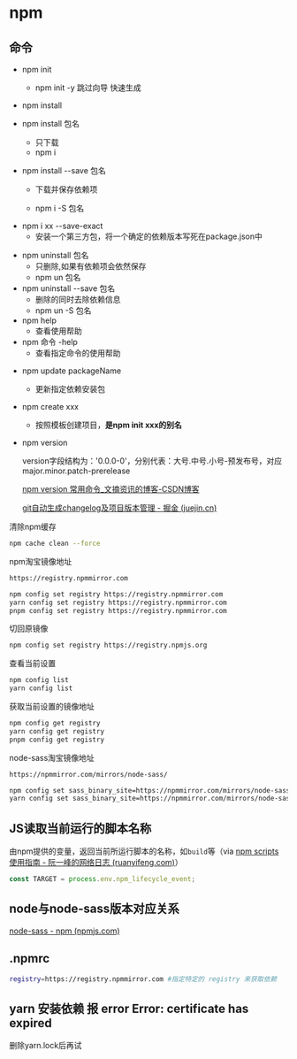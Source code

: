 # npm

## 命令

- npm init
  - npm init -y 跳过向导 快速生成
- npm install
- npm install 包名

  - 只下载
  - npm i
- npm install --save 包名

  - 下载并保存依赖项

  - npm i -S 包名

+ npm  i xx  --save-exact
  + 安装一个第三方包，将一个确定的依赖版本写死在package.json中

- npm uninstall 包名
  - 只删除,如果有依赖项会依然保存
  - npm un 包名
- npm uninstall --save 包名
  -	删除的同时去除依赖信息
  -	npm un -S 包名
- npm help
  -	查看使用帮助
- npm 命令 -help
  + 查看指定命令的使用帮助

+ npm update packageName
  + 更新指定依赖安装包

+ npm create xxx
  +  按照模板创建项目，**是npm init xxx的别名**

+ npm version 

  version字段结构为：'0.0.0-0'，分别代表：大号.中号.小号-预发布号，对应major.minor.patch-prerelease

  [npm version 常用命令_文摘资讯的博客-CSDN博客](https://blog.csdn.net/gtLBTNq9mr3/article/details/125252366)

  [git自动生成changelog及项目版本管理 - 掘金 (juejin.cn)](https://juejin.cn/post/6844904147892830221)

清除npm缓存

```bash
npm cache clean --force
```

npm淘宝镜像地址

```bash
https://registry.npmmirror.com

npm config set registry https://registry.npmmirror.com
yarn config set registry https://registry.npmmirror.com
pnpm config set registry https://registry.npmmirror.com
```

切回原镜像

```bash
npm config set registry https://registry.npmjs.org
```

查看当前设置

```bash
npm config list
yarn config list
```

获取当前设置的镜像地址

```bash
npm config get registry
yarn config get registry
pnpm config get registry
```



node-sass淘宝镜像地址

```bash
https://npmmirror.com/mirrors/node-sass/ 

npm config set sass_binary_site=https://npmmirror.com/mirrors/node-sass/ 
yarn config set sass_binary_site=https://npmmirror.com/mirrors/node-sass/ 
```

## JS读取当前运行的脚本名称

由npm提供的变量，返回当前所运行脚本的名称，如`build`等（via [npm scripts 使用指南 - 阮一峰的网络日志 (ruanyifeng.com)](https://www.ruanyifeng.com/blog/2016/10/npm_scripts.html)）

```js
const TARGET = process.env.npm_lifecycle_event;
```

## node与node-sass版本对应关系

[node-sass - npm (npmjs.com)](https://www.npmjs.com/package/node-sass)

## .npmrc

```bash
registry=https://registry.npmmirror.com #指定特定的 registry 来获取依赖
```



## yarn 安装依赖 报 error Error: certificate has expired

删除yarn.lock后再试

